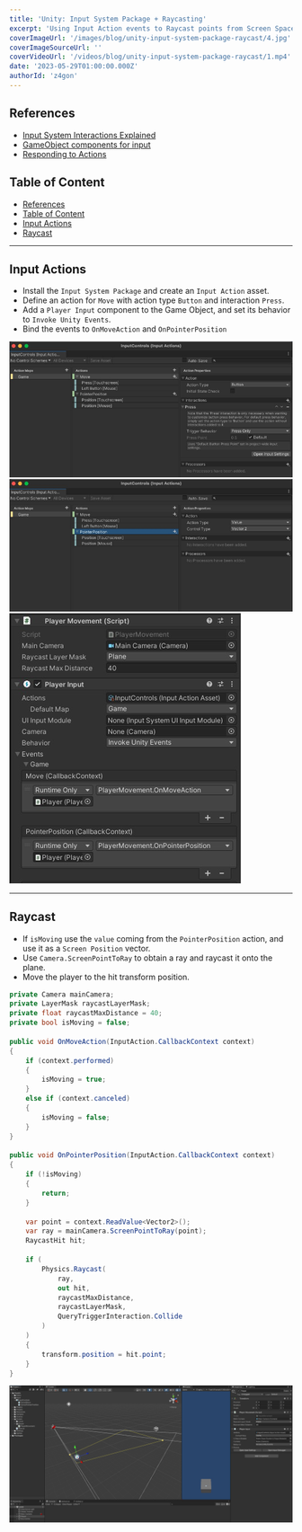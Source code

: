 ```yaml
---
title: 'Unity: Input System Package + Raycasting'
excerpt: 'Using Input Action events to Raycast points from Screen Space onto a Plane.'
coverImageUrl: '/images/blog/unity-input-system-package-raycast/4.jpg'
coverImageSourceUrl: ''
coverVideoUrl: '/videos/blog/unity-input-system-package-raycast/1.mp4'
date: '2023-05-29T01:00:00.000Z'
authorId: 'z4gon'
---
```


## References

- [Input System Interactions Explained](https://www.youtube.com/watch?v=rMlcwtoui4I)
- [GameObject components for input](https://docs.unity3d.com/Packages/com.unity.inputsystem@1.0/manual/Components.html)
- [Responding to Actions](https://docs.unity3d.com/Packages/com.unity.inputsystem@1.0/manual/Actions.html#started-performed-and-canceled-callbacks)

## Table of Content

- [References](#references)
- [Table of Content](#table-of-content)
- [Input Actions](#input-actions)
- [Raycast](#raycast)

---

## Input Actions

- Install the `Input System Package` and create an `Input Action` asset.
- Define an action for `Move` with action type `Button` and interaction `Press`.
- Add a `Player Input` component to the Game Object, and set its behavior to `Invoke Unity Events`.
- Bind the events to `OnMoveAction` and `OnPointerPosition`

![Picture](/images/blog/unity-input-system-package-raycast/1.jpg)
![Picture](/images/blog/unity-input-system-package-raycast/2.jpg)
![Picture](/images/blog/unity-input-system-package-raycast/3.jpg)

---

## Raycast

- If `isMoving` use the `value` coming from the `PointerPosition` action, and use it as a `Screen Position` vector.
- Use `Camera.ScreenPointToRay` to obtain a ray and raycast it onto the plane.
- Move the player to the hit transform position.

```cs
private Camera mainCamera;
private LayerMask raycastLayerMask;
private float raycastMaxDistance = 40;
private bool isMoving = false;

public void OnMoveAction(InputAction.CallbackContext context)
{
    if (context.performed)
    {
        isMoving = true;
    }
    else if (context.canceled)
    {
        isMoving = false;
    }
}

public void OnPointerPosition(InputAction.CallbackContext context)
{
    if (!isMoving)
    {
        return;
    }

    var point = context.ReadValue<Vector2>();
    var ray = mainCamera.ScreenPointToRay(point);
    RaycastHit hit;

    if (
        Physics.Raycast(
            ray,
            out hit,
            raycastMaxDistance,
            raycastLayerMask,
            QueryTriggerInteraction.Collide
        )
    )
    {
        transform.position = hit.point;
    }
}
```

![Picture](/images/blog/unity-input-system-package-raycast/4.jpg)
